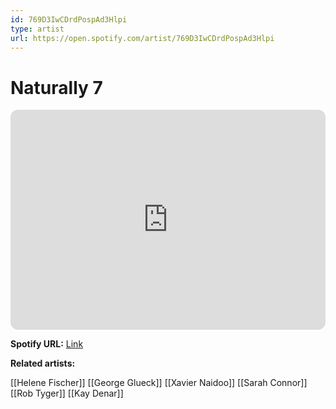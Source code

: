 ```yaml
---
id: 769D3IwCDrdPospAd3Hlpi
type: artist
url: https://open.spotify.com/artist/769D3IwCDrdPospAd3Hlpi
---
```

# Naturally 7

<iframe style="border-radius:12px" src="https://open.spotify.com/embed/artist/769D3IwCDrdPospAd3Hlpi" width="100%" height="352" frameBorder="0" allowfullscreen="" allow="autoplay; clipboard-write; encrypted-media; fullscreen; picture-in-picture" loading="lazy"></iframe>

**Spotify URL:** [Link](https://open.spotify.com/artist/769D3IwCDrdPospAd3Hlpi)

**Related artists:**

[[Helene Fischer]]
[[George Glueck]]
[[Xavier Naidoo]]
[[Sarah Connor]]
[[Rob Tyger]]
[[Kay Denar]]
